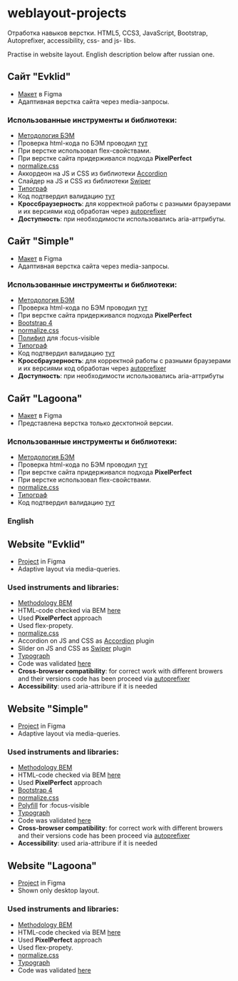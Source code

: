 # weblayout-projects
Отработка навыков верстки. 
HTML5, CCS3, JavaScript, Bootstrap, Autoprefixer, accessibility, css- and js- libs.

Practise in website layout. English description below after russian one.

## Cайт "Evklid" 
* <a href="https://www.figma.com/file/ebNZrWnJUvzeMUzVaaKPWp/Evklid?t=Kk83NiVvQ0ELfowR-6" target="_blank">Макет</a> в Figma
* Адаптивная верстка сайта через media-запросы. 

### Использованные инструменты и библиотеки:
* <a href="https://ru.bem.info/" target="_blank">Методология БЭМ</a>
* Проверка html-кода по БЭМ проводил <a href="https://yoksel.github.io/html-tree/" target="_blank">тут</a>
* При верстке использовал flex-свойствами.
* При верстке сайта придерживался подхода <strong>PixelPerfect</strong> 
* <a href="https://cdnjs.com/libraries/normalize" target="_blank">normalize.css</a>
* Аккордеон на JS и CSS из библиотеки <a href="https://github.com/michu2k/Accordion" target="_blank">Accordion</a> 
* Слайдер на JS и CSS из библиотеки <a href="https://swiperjs.com/" target="_blank">Swiper</a>  
* <a href="https://www.artlebedev.ru/typograf/" target="_blank">Типограф</a> 
* Код подтвердил валидацию <a href="https://validator.w3.org/" target="_blank">тут</a> 
* <strong>Кроссбраузерность</strong>: для корректной работы с разными браузерами и их версиями код обработан через <a href="https://autoprefixer.github.io/ru/" target="_blank">autoprefixer</a> 
* <strong>Доступность</strong>: при необходимости использовались aria-аттрибуты.

## Cайт "Simple" 
* <a href="https://www.figma.com/file/AbwAWZ3PjGmww8HWlCpkEr/Simple?t=xIb0LAVL0pLeJ4Wo-6" target="_blank">Макет</a> в Figma
* Адаптивная верстка сайта через media-запросы. 

### Использованные инструменты и библиотеки:
* <a href="https://ru.bem.info/" target="_blank">Методология БЭМ</a>
* Проверка html-кода по БЭМ проводил <a href="https://yoksel.github.io/html-tree/" target="_blank">тут</a>
* При верстке сайта придерживался подхода <strong>PixelPerfect</strong> 
* <a href="https://getbootstrap.ru/docs/4.4/" target="_blank">Bootstrap 4</a>
* <a href="https://cdnjs.com/libraries/normalize" target="_blank">normalize.css</a>
* <a href="https://github.com/WICG/focus-visible" target="_blank">Полифил</a>  для :focus-visible 
* <a href="https://www.artlebedev.ru/typograf/" target="_blank">Типограф</a> 
* Код подтвердил валидацию <a href="https://validator.w3.org/" target="_blank">тут</a> 
* <strong>Кроссбраузерность</strong>: для корректной работы с разными браузерами и их версиями код обработан через <a href="https://autoprefixer.github.io/ru/" target="_blank">autoprefixer</a> 
* <strong>Доступность</strong>: при необходимости использовались aria-аттрибуты

## Cайт "Lagoona" 
* <a href="https://www.figma.com/file/9TFXFLhPhWZzrHObcYsaz4/Lagoona.?t=w9HKbJJyjWliC2ja-6" target="_blank">Макет</a> в Figma
* Представлена верстка только десктопной версии.

### Использованные инструменты и библиотеки:
* <a href="https://ru.bem.info/" target="_blank">Методология БЭМ</a>
* Проверка html-кода по БЭМ проводил <a href="https://yoksel.github.io/html-tree/" target="_blank">тут</a>
* При верстке сайта придерживался подхода <strong>PixelPerfect</strong> 
* При верстке использовал flex-свойствами.
* <a href="https://cdnjs.com/libraries/normalize" target="_blank">normalize.css</a>
* <a href="https://www.artlebedev.ru/typograf/" target="_blank">Типограф</a> 
* Код подтвердил валидацию <a href="https://validator.w3.org/" target="_blank">тут</a> 

### English

## Website "Evklid" 
* <a href="https://www.figma.com/file/ebNZrWnJUvzeMUzVaaKPWp/Evklid?t=Kk83NiVvQ0ELfowR-6" target="_blank">Project</a> in Figma
* Adaptive layout via media-queries. 

### Used instruments and libraries:
* <a href="https://en.bem.info/" target="_blank">Methodology BEM</a>
* HTML-code checked via BEM <a href="https://yoksel.github.io/html-tree/" target="_blank">here</a>
* Used <strong>PixelPerfect</strong> approach
* Used flex-propety.
* <a href="https://cdnjs.com/libraries/normalize" target="_blank">normalize.css</a>
* Accordion on JS and CSS as <a href="https://github.com/michu2k/Accordion" target="_blank">Accordion</a> plugin
* Slider on JS and CSS as <a href="https://swiperjs.com/" target="_blank">Swiper</a> plugin
* <a href="https://www.artlebedev.ru/typograf/" target="_blank">Typograph</a> 
* Code was validated <a href="https://validator.w3.org/" target="_blank">here</a> 
* <strong>Cross-browser compatibility</strong>: for correct work with different browers and their versions code has been proceed via <a href="https://autoprefixer.github.io/ru/" target="_blank">autoprefixer</a> 
* <strong>Accessibility</strong>: used aria-attribure if it is needed

## Website "Simple" 
* <a href="https://www.figma.com/file/AbwAWZ3PjGmww8HWlCpkEr/Simple?t=xIb0LAVL0pLeJ4Wo-6" target="_blank">Project</a> in Figma
* Adaptive layout via media-queries. 

### Used instruments and libraries: 
* <a href="https://en.bem.info/" target="_blank">Methodology BEM</a>
* HTML-code checked via BEM <a href="https://yoksel.github.io/html-tree/" target="_blank">here</a>
* Used <strong>PixelPerfect</strong> approach
* <a href="https://getbootstrap.com/docs/4.0/getting-started/introduction/" target="_blank">Bootstrap 4</a>
* <a href="https://cdnjs.com/libraries/normalize" target="_blank">normalize.css</a>
* <a href="https://github.com/WICG/focus-visible" target="_blank">Polyfill</a> for :focus-visible 
* <a href="https://www.artlebedev.ru/typograf/" target="_blank">Typograph</a> 
* Code was validated <a href="https://validator.w3.org/" target="_blank">here</a> 
* <strong>Cross-browser compatibility</strong>: for correct work with different browers and their versions code has been proceed via <a href="https://autoprefixer.github.io/ru/" target="_blank">autoprefixer</a> 
* <strong>Accessibility</strong>: used aria-attribure if it is needed


## Website "Lagoona" 
* <a href="https://www.figma.com/file/9TFXFLhPhWZzrHObcYsaz4/Lagoona.?t=w9HKbJJyjWliC2ja-6" target="_blank">Project</a> in Figma
* Shown only desktop layout.

### Used instruments and libraries:
* <a href="https://en.bem.info/" target="_blank">Methodology BEM</a>
* HTML-code checked via BEM <a href="https://yoksel.github.io/html-tree/" target="_blank">here</a>
* Used <strong>PixelPerfect</strong> approach
* Used flex-propety.
* <a href="https://cdnjs.com/libraries/normalize" target="_blank">normalize.css</a>
* <a href="https://www.artlebedev.ru/typograf/" target="_blank">Typograph</a> 
* Code was validated <a href="https://validator.w3.org/" target="_blank">here</a> 
